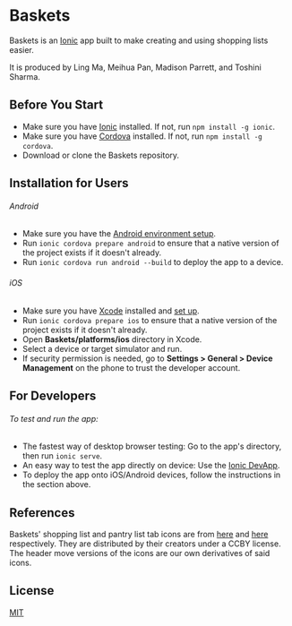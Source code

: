# Baskets

Baskets is an [Ionic](https://ionicframework.com/) app built to make creating and using shopping lists easier.

It is produced by Ling Ma, Meihua Pan, Madison Parrett, and Toshini Sharma.


## Before You Start
- Make sure you have [Ionic](https://ionicframework.com/docs/installation/cli) installed. If not, run `npm install -g ionic`.
- Make sure you have [Cordova](https://cordova.apache.org/) installed. If not, run `npm install -g cordova`.
- Download or clone the Baskets repository.


## Installation for Users

###### Android

- Make sure you have the [Android environment setup](https://ionicframework.com/docs/installation/android).
- Run `ionic cordova prepare android` to ensure that a native version of the project exists if it doesn't already.
- Run `ionic cordova run android --build` to deploy the app to a device.

###### iOS

- Make sure you have [Xcode](https://developer.apple.com/xcode/) installed and [set up](https://ionicframework.com/docs/installation/ios).
- Run `ionic cordova prepare ios` to ensure that a native version of the project exists if it doesn't already.
- Open **Baskets/platforms/ios** directory in Xcode.
- Select a device or target simulator and run.
- If security permission is needed, go to **Settings > General > Device Management** on the phone to trust the developer account.

## For Developers

###### To test and run the app:

- The fastest way of desktop browser testing: Go to the app's directory, then run `ionic serve`.
- An easy way to test the app directly on device: Use the [Ionic DevApp](https://ionicframework.com/docs/building/running).
- To deploy the app onto iOS/Android devices, follow the instructions in the section above.


## References

Baskets' shopping list and pantry list tab icons are from [here](https://thenounproject.com/wes13/uploads/?i=166411) and [here](https://thenounproject.com/DavidCR/collection/home-automation/?i=489212) respectively. They are distributed by their creators under a CCBY license. The header move versions of the icons are our own derivatives of said icons.


## License
[MIT](https://choosealicense.com/licenses/mit/)
